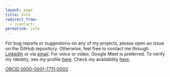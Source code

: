 ```yaml
---
layout: page
title: Info
redirect_from:
  - /contact/
permalink: info
---
```

For bug reports or suggestions on any of my projects, please open an issue on the GitHub repository. Otherwise, feel free to contact me through <a href="https://www.linkedin.com/in/niwalker"><ion-icon name="logo-linkedin"></ion-icon> LinkedIn</a> or via <a href="mailto:nswalker@cs.uw.edu"><ion-icon name="mail"></ion-icon> email</a>. For voice or video, Google Meet is preferred. To verify my identity, see my profile [here](https://keybase.io/nickswalker). Check my availability [here](/calendar).

<a href="https://orcid.org/0000-0001-7711-0003"><ion-icon name="list-box"></ion-icon> ORCID 0000-0001-7711-0003</a>


